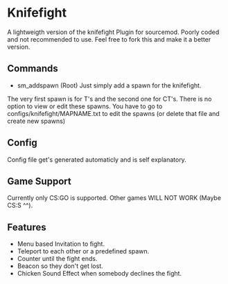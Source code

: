 # Knifefight

A lightweigth version of the knifefight Plugin for sourcemod.
Poorly coded and not recommended to use.
Feel free to fork this and make it a better version.

## Commands

* sm_addspawn (Root)
Just simply add a spawn for the knifefight.

The very first spawn is for T's and the second one for CT's.
There is no option to view or edit these spawns. You have to go to configs/knifefight/MAPNAME.txt to edit the spawns (or delete that file and create new spawns)


## Config
Config file get's generated automaticly and is self explanatory.

## Game Support
Currently only CS:GO is supported.
Other games WILL NOT WORK (Maybe CS:S ^^).

## Features
* Menu based Invitation to fight.
* Teleport to each other or a predefined spawn.
* Counter until the fight ends.
* Beacon so they don't get lost.
* Chicken Sound Effect when somebody declines the fight.

